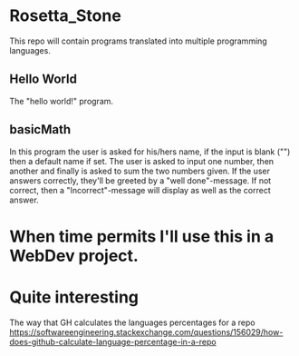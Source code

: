 # Rosetta_Stone
This repo will contain programs translated into multiple programming languages.

## Hello World
The "hello world!" program.

## basicMath
In this program the user is asked for his/hers name, if the input is blank ("") then a default name if set.
The user is asked to input one number, then another and finally is asked to sum the two numbers given.
If the user answers correctly, they'll be greeted by a "well done"-message. If not correct, then a "Incorrect"-message will display as well as the correct answer.

# When time permits I'll use this in a WebDev project. 

# Quite interesting
The way that GH calculates the languages percentages for a repo https://softwareengineering.stackexchange.com/questions/156029/how-does-github-calculate-language-percentage-in-a-repo

